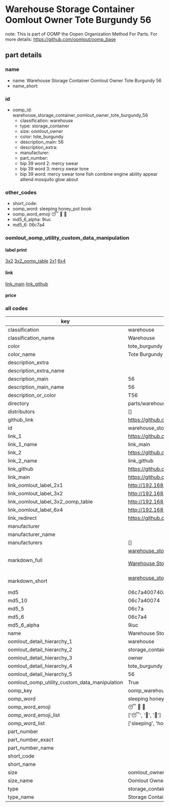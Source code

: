 # Warehouse Storage Container Oomlout Owner Tote Burgundy 56  

note: This is part of OOMP the Oopen Organization Method For Parts. For more details: https://github.com/oomlout/oomp_base

##  part details
  







### name
* name: Warehouse Storage Container Oomlout Owner Tote Burgundy 56
* name_short: 
### id
* oomp_id: warehouse_storage_container_oomlout_owner_tote_burgundy_56
  * classification: warehouse
  * type: storage_container
  * size: oomlout_owner
  * color: tote_burgundy
  * description_main: 56
  * description_extra: 
  * manufacturer: 
  * part_number: 
  * bip 39 word 2: mercy swear
  * bip 39 word 3: mercy swear tone
  * bip 39 word: mercy swear tone fish combine engine ability appear attend mosquito glow about

### other_codes
* short_code: 
* oomp_word: sleeping honey_pot book
* oomp_word_emoji :sleeping: :honey_pot: :book:
* md5_6_alpha: 9iuc
* md5_6: 06c7a4






### oomlout_oomp_utility_custom_data_manipulation
#### label print
[3x2](http://192.168.1.245:1112/?label=oomp%209iuc)
[3x2_oomp_table](http://192.168.1.108:1112/?label=oomp%209iuc)
[2x1](http://192.168.1.242:1112/?label=oomp%209iuc)
[6x4](http://192.168.1.55:1112/?label=oomp%209iuc)    

#### link

[link_main](https://github.com/oomlout/oomlout_oomp_version_1_messy/tree/main/parts/warehouse_storage_container_oomlout_owner_tote_burgundy_56) [link_github](https://github.com/oomlout/oomlout_oomp_version_1_messy/tree/main/parts/warehouse_storage_container_oomlout_owner_tote_burgundy_56)                             

#### price







### all codes 
| key | value |  
| --- | --- |  
| classification | warehouse |  
| classification_name | Warehouse |  
| color | tote_burgundy |  
| color_name | Tote Burgundy |  
| description_extra |  |  
| description_extra_name |  |  
| description_main | 56 |  
| description_main_name | 56 |  
| description_or_color | T56 |  
| directory | parts/warehouse_storage_container_oomlout_owner_tote_burgundy_56 |  
| distributors | [] |  
| github_link | https://github.com/oomlout/oomlout_oomp_part_src/tree/main/parts/warehouse_storage_container_oomlout_owner_tote_burgundy_56 |  
| id | warehouse_storage_container_oomlout_owner_tote_burgundy_56 |  
| link_1 | https://github.com/oomlout/oomlout_oomp_version_1_messy/tree/main/parts/warehouse_storage_container_oomlout_owner_tote_burgundy_56 |  
| link_1_name | link_main |  
| link_2 | https://github.com/oomlout/oomlout_oomp_version_1_messy/tree/main/parts/warehouse_storage_container_oomlout_owner_tote_burgundy_56 |  
| link_2_name | link_github |  
| link_github | https://github.com/oomlout/oomlout_oomp_version_1_messy/tree/main/parts/warehouse_storage_container_oomlout_owner_tote_burgundy_56 |  
| link_main | https://github.com/oomlout/oomlout_oomp_version_1_messy/tree/main/parts/warehouse_storage_container_oomlout_owner_tote_burgundy_56 |  
| link_oomlout_label_2x1 | http://192.168.1.242:1112/?label=oomp%209iuc |  
| link_oomlout_label_3x2 | http://192.168.1.245:1112/?label=oomp%209iuc |  
| link_oomlout_label_3x2_oomp_table | http://192.168.1.108:1112/?label=oomp%209iuc |  
| link_oomlout_label_6x4 | http://192.168.1.55:1112/?label=oomp%209iuc |  
| link_redirect | https://github.com/oomlout/oomlout_oomp_version_1_messy/tree/main/parts/warehouse_storage_container_oomlout_owner_tote_burgundy_56 |  
| manufacturer |  |  
| manufacturer_name |  |  
| manufacturers | [] |  
| markdown_full | [warehouse_storage_container_oomlout_owner_tote_burgundy_56](none)<br>[](none)<br>[Warehouse Storage Container Oomlout Owner Tote Burgundy 56](none)<br><br> |  
| markdown_short | [warehouse_storage_container_oomlout_owner_tote_burgundy_56](none)<br><br> |  
| md5 | 06c7a400740a80052996f57bc8b6e45a |  
| md5_10 | 06c7a40074 |  
| md5_5 | 06c7a |  
| md5_6 | 06c7a4 |  
| md5_6_alpha | 9iuc |  
| name | Warehouse Storage Container Oomlout Owner Tote Burgundy 56 |  
| oomlout_detail_hierarchy_1 | warehouse |  
| oomlout_detail_hierarchy_2 | storage_container |  
| oomlout_detail_hierarchy_3 | owner |  
| oomlout_detail_hierarchy_4 | tote_burgundy |  
| oomlout_detail_hierarchy_5 | 56 |  
| oomlout_oomp_utility_custom_data_manipulation | True |  
| oomp_key | oomp_warehouse_storage_container_oomlout_owner_tote_burgundy_56 |  
| oomp_word | sleeping honey_pot book |  
| oomp_word_emoji | :sleeping: :honey_pot: :book: |  
| oomp_word_emoji_list | [':sleeping:', ':honey_pot:', ':book:'] |  
| oomp_word_list | ['sleeping', 'honey_pot', 'book'] |  
| part_number |  |  
| part_number_exact |  |  
| part_number_name |  |  
| short_code |  |  
| short_name |  |  
| size | oomlout_owner |  
| size_name | Oomlout Owner |  
| type | storage_container |  
| type_name | Storage Container |  

